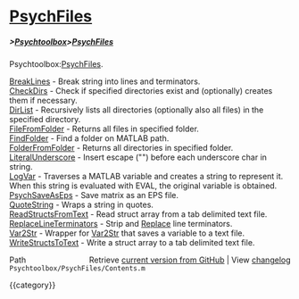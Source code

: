# [PsychFiles](PsychFiles)
##### >[Psychtoolbox](Psychtoolbox)>[PsychFiles](PsychFiles)

Psychtoolbox:[PsychFiles](PsychFiles).  
  
  
  [BreakLines](BreakLines)              - Break string into lines and terminators.   
  [CheckDirs](CheckDirs)               - Check if specified directories exist and (optionally) creates them if necessary.  
  [DirList](DirList)                 - Recursively lists all directories (optionally also all files) in the specified directory.  
  [FileFromFolder](FileFromFolder)          - Returns all files in specified folder.  
  [FindFolder](FindFolder)              - Find a folder on MATLAB path.  
  [FolderFromFolder](FolderFromFolder)        - Returns all directories in specified folder.  
  [LiteralUnderscore](LiteralUnderscore)       - Insert escape ("\") before each underscore char in string.  
  [LogVar](LogVar)                  - Traverses a MATLAB variable and creates a string to represent it. When this string is evaluated with EVAL, the original variable is obtained.  
  [PsychSaveAsEps](PsychSaveAsEps)          - Save matrix as an EPS file.  
  [QuoteString](QuoteString)             - Wraps a string in quotes.  
  [ReadStructsFromText](ReadStructsFromText)     - Read struct array from a tab delimited text file.  
  [ReplaceLineTerminators](ReplaceLineTerminators)  - Strip and [Replace](Replace) line terminators.    
  [Var2Str](Var2Str)                 - Wrapper for [Var2Str](Var2Str) that saves a variable to a text file.  
  [WriteStructsToText](WriteStructsToText)      - Write a struct array to a tab delimited text file.  




<div class="code_header" style="text-align:right;">
  <span style="float:left;">Path&nbsp;&nbsp;</span> <span class="counter">Retrieve <a href=
  "https://raw.github.com/Psychtoolbox-3/Psychtoolbox-3/beta/Psychtoolbox/PsychFiles/Contents.m">current version from GitHub</a> | View <a href=
  "https://github.com/Psychtoolbox-3/Psychtoolbox-3/commits/beta/Psychtoolbox/PsychFiles/Contents.m">changelog</a></span>
</div>
<div class="code">
  <code>Psychtoolbox/PsychFiles/Contents.m</code>
</div>

{{category}}